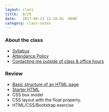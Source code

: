 ```yaml
---
layout: class
title:  8/29
date:   2017-08-23 12:16:01 -0600
category: class-notes
---
```


### About the class ###
- [Syllabus](http://revitalk.com/mmp460/syllabus)
- [Attendance Policy](http://revitalk.com/mmp460/syllabus#college-attendance-policy)
- [Contacting me outside of class & office hours](http://revitalk.com/mmp460/contact)

### Review ###
- [Basic structure of an HTML page](https://github.com/revitalk/mmp200/blob/master/html/basicHtmlStructure.html)
- [Starter HTML](https://github.com/revitalk/mmp200/blob/master/html/html-starter.html)
- CSS box model
- CSS layout with the float property.
- HTML/CSS/Bootstrap exercise 
